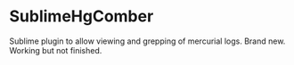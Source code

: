 SublimeHgComber
==================

Sublime plugin to allow viewing and grepping of mercurial logs. Brand new. Working but not finished.
